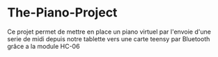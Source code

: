 # The-Piano-Project
Ce projet permet de mettre en place un piano virtuel par l'envoie d'une serie de midi depuis notre tablette vers une carte teensy par Bluetooth grâce a la module HC-06
